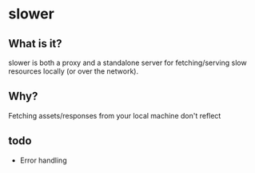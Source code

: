 # slower


## What is it?

slower is both a proxy and a standalone server for fetching/serving slow resources locally (or over the network).

## Why?

Fetching assets/responses from your local machine don't reflect


## todo

- Error handling
